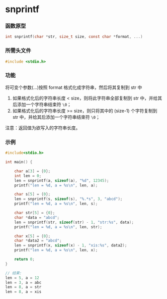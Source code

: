 snprintf
===

### 函数原型

```c
int snprintf(char *str, size_t size, const char *format, ...)
```

### 所需头文件

```c
#include <stdio.h>
```

### 功能
将可变个参数(...)按照 format 格式化成字符串，然后将其复制到 str 中

1. 如果格式化后的字符串长度 < size，则将此字符串全部复制到 str 中，并给其后添加一个字符串结束符 `\0`；
2. 如果格式化后的字符串长度 >= size，则只将其中的 (size-1) 个字符复制到 str 中，并给其后添加一个字符串结束符 `\0`；

注意：返回值为欲写入的字符串长度。

### 示例

```c
#include<stdio.h>

int main() {

    char a[3] = {0};
    int len = 0;
    len = snprintf(a, sizeof(a), "%d", 12345);
    printf("len = %d, a = %s\n", len, a);

    char s[5] = {0};
    len = snprintf(s, sizeof(s), "%.*s", 3, "abcd");
    printf("len = %d, a = %s\n", len, s);

    char str[5] = {0};  
    char *data = "abcd";  
    len = snprintf(str, sizeof(str) - 1, "str:%s", data);  
    printf("len = %d, a = %s\n", len, str);

    char x[5] = {0};  
    char *data2 = "abcd";  
    len = snprintf(x, sizeof(x) - 1, "xis:%s", data2);  
    printf("len = %d, a = %s\n", len, x);

    return 0;
}

// 结果:
len = 5, a = 12
len = 3, a = abc
len = 8, a = str
len = 8, a = xis
```
